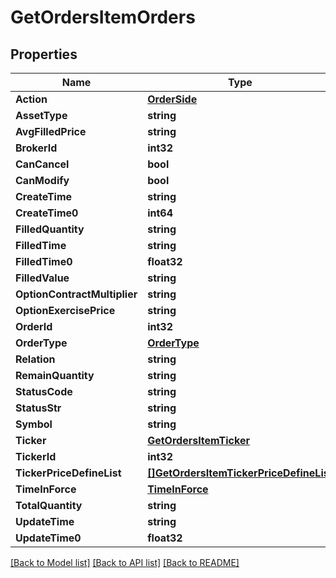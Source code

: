 # GetOrdersItemOrders

## Properties

Name | Type | Description | Notes
------------ | ------------- | ------------- | -------------
**Action** | [**OrderSide**](OrderSide.md) |  | [optional] 
**AssetType** | **string** |  | [optional] 
**AvgFilledPrice** | **string** |  | [optional] 
**BrokerId** | **int32** |  | [optional] 
**CanCancel** | **bool** |  | [optional] 
**CanModify** | **bool** |  | [optional] 
**CreateTime** | **string** |  | [optional] 
**CreateTime0** | **int64** |  | [optional] 
**FilledQuantity** | **string** |  | [optional] 
**FilledTime** | **string** |  | [optional] 
**FilledTime0** | **float32** |  | [optional] 
**FilledValue** | **string** |  | [optional] 
**OptionContractMultiplier** | **string** |  | [optional] 
**OptionExercisePrice** | **string** |  | [optional] 
**OrderId** | **int32** |  | [optional] 
**OrderType** | [**OrderType**](OrderType.md) |  | [optional] 
**Relation** | **string** |  | [optional] 
**RemainQuantity** | **string** |  | [optional] 
**StatusCode** | **string** |  | [optional] 
**StatusStr** | **string** |  | [optional] 
**Symbol** | **string** |  | [optional] 
**Ticker** | [**GetOrdersItemTicker**](GetOrdersItem_ticker.md) |  | [optional] 
**TickerId** | **int32** |  | [optional] 
**TickerPriceDefineList** | [**[]GetOrdersItemTickerPriceDefineList**](GetOrdersItem_tickerPriceDefineList.md) |  | [optional] 
**TimeInForce** | [**TimeInForce**](TimeInForce.md) |  | [optional] 
**TotalQuantity** | **string** |  | [optional] 
**UpdateTime** | **string** |  | [optional] 
**UpdateTime0** | **float32** |  | [optional] 

[[Back to Model list]](../README.md#documentation-for-models) [[Back to API list]](../README.md#documentation-for-api-endpoints) [[Back to README]](../README.md)


